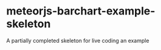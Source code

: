 meteorjs-barchart-example-skeleton
=================

A partially completed skeleton for live coding an example

